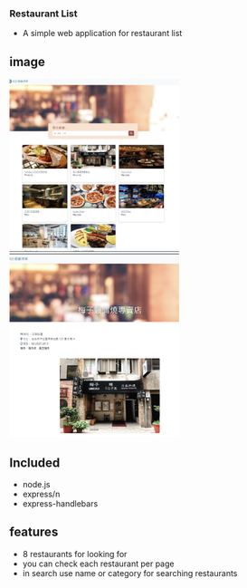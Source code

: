 ### Restaurant List
- A simple web application for restaurant list
## image
<img src="/public/image/%E8%9E%A2%E5%B9%95%E6%93%B7%E5%8F%96%E7%95%AB%E9%9D%A2%20(55).png" alt=""
        width="300">
<img src="/public/image/%E8%9E%A2%E5%B9%95%E6%93%B7%E5%8F%96%E7%95%AB%E9%9D%A2%20(54).png" alt=""
        width="300">

 ## Included
 - node.js
 - express/n
 - express-handlebars

 ## features
 - 8 restaurants for looking for
 - you can check each restaurant per page
 - in search use name or category for searching restaurants



 ##
